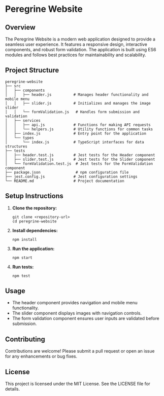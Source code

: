 # Peregrine Website

## Overview
The Peregrine Website is a modern web application designed to provide a seamless user experience. It features a responsive design, interactive components, and robust form validation. The application is built using ES6 modules and follows best practices for maintainability and scalability.

## Project Structure
```
peregrine-website
├── src
│   ├── components
│   │   ├── header.js          # Manages header functionality and mobile menu
│   │   ├── slider.js          # Initializes and manages the image slider
│   │   └── formValidation.js   # Handles form submission and validation
│   ├── services
│   │   ├── api.js             # Functions for making API requests
│   │   └── helpers.js         # Utility functions for common tasks
│   ├── index.js               # Entry point for the application
│   └── types
│       └── index.js           # TypeScript interfaces for data structures
├── tests
│   ├── header.test.js         # Jest tests for the Header component
│   ├── slider.test.js         # Jest tests for the Slider component
│   └── formValidation.test.js  # Jest tests for the FormValidation component
├── package.json                # npm configuration file
├── jest.config.js             # Jest configuration settings
└── README.md                  # Project documentation
```

## Setup Instructions
1. **Clone the repository:**
   ```
   git clone <repository-url>
   cd peregrine-website
   ```

2. **Install dependencies:**
   ```
   npm install
   ```

3. **Run the application:**
   ```
   npm start
   ```

4. **Run tests:**
   ```
   npm test
   ```

## Usage
- The header component provides navigation and mobile menu functionality.
- The slider component displays images with navigation controls.
- The form validation component ensures user inputs are validated before submission.

## Contributing
Contributions are welcome! Please submit a pull request or open an issue for any enhancements or bug fixes.

## License
This project is licensed under the MIT License. See the LICENSE file for details.